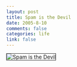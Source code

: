 ```yaml
--- 
layout: post
title: Spam is the Devil
date: 2005-8-10
comments: false
categories: life
link: false
---
```

<img src="http://zanshin.net/images/SpamIsTheDevil.jpg" title="Spam is the Devil" border="1" />

